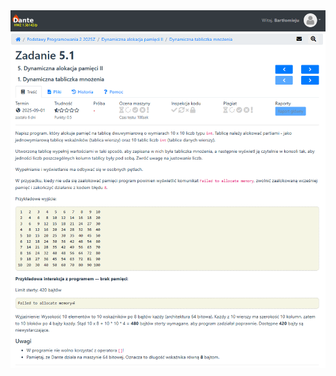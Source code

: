 <div>
    <img src="multiplication_instructions.png" alt="Instructions for dynamic allocation of multiplication table.">
</div>